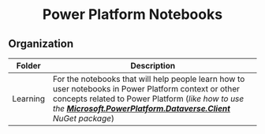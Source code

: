 <p align="center">
    <h1 align="center">
        Power Platform Notebooks
    </h1>
</p>

## Organization

| **Folder** | **Description** |
| -- | -- |
| Learning | For the notebooks that will help people learn how to user notebooks in Power Platform context or other concepts related to Power Platform (*like how to use the [**Microsoft.PowerPlatform.Dataverse.Client**](https://docs.microsoft.com/en-us/dotnet/api/microsoft.powerplatform.dataverse.client?view=dataverse-sdk-latest) NuGet package*) |